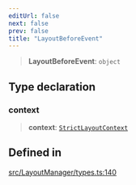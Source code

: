 ```yaml
---
editUrl: false
next: false
prev: false
title: "LayoutBeforeEvent"
---
```


> **LayoutBeforeEvent**: `object`

## Type declaration

### context

> **context**: [`StrictLayoutContext`](/api/type-aliases/strictlayoutcontext/)

## Defined in

[src/LayoutManager/types.ts:140](https://github.com/fabricjs/fabric.js/blob/v6.0.0-rc4/src/LayoutManager/types.ts#L140)
